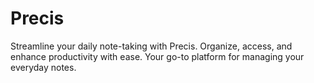 # Precis
Streamline your daily note-taking with Precis. Organize, access, and enhance productivity with ease. Your go-to platform for managing your everyday notes.
